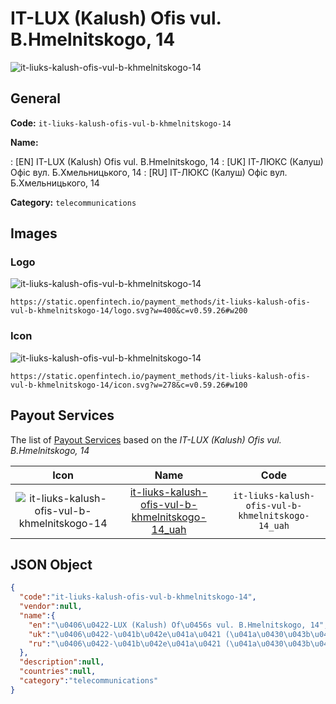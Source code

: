 
# ІТ-LUX (Kalush) Ofіs vul. B.Hmelnitskogo, 14 
![it-liuks-kalush-ofis-vul-b-khmelnitskogo-14](https://static.openfintech.io/payment_methods/it-liuks-kalush-ofis-vul-b-khmelnitskogo-14/logo.svg?w=400&c=v0.59.26#w200)  

## General 
**Code:** `it-liuks-kalush-ofis-vul-b-khmelnitskogo-14` 
 
**Name:** 
 
:	[EN] ІТ-LUX (Kalush) Ofіs vul. B.Hmelnitskogo, 14 
:	[UK] ІТ-ЛЮКС (Калуш) Офіс вул. Б.Хмельницького, 14 
:	[RU] ІТ-ЛЮКС (Калуш) Офіс вул. Б.Хмельницького, 14 
 
**Category:** `telecommunications` 
 

## Images 

### Logo 
![it-liuks-kalush-ofis-vul-b-khmelnitskogo-14](https://static.openfintech.io/payment_methods/it-liuks-kalush-ofis-vul-b-khmelnitskogo-14/logo.svg?w=400&c=v0.59.26#w200)  

```
https://static.openfintech.io/payment_methods/it-liuks-kalush-ofis-vul-b-khmelnitskogo-14/logo.svg?w=400&c=v0.59.26#w200
```  

### Icon 
![it-liuks-kalush-ofis-vul-b-khmelnitskogo-14](https://static.openfintech.io/payment_methods/it-liuks-kalush-ofis-vul-b-khmelnitskogo-14/icon.svg?w=278&c=v0.59.26#w100)  

```
https://static.openfintech.io/payment_methods/it-liuks-kalush-ofis-vul-b-khmelnitskogo-14/icon.svg?w=278&c=v0.59.26#w100
```  

## Payout Services 
 
The list of [Payout Services](/payout-services/) based on the _ІТ-LUX (Kalush) Ofіs vul. B.Hmelnitskogo, 14_ 

|Icon|Name|Code| 
|:---:|:---:|:---:| 
|![it-liuks-kalush-ofis-vul-b-khmelnitskogo-14](https://static.openfintech.io/payout_methods/it-liuks-kalush-ofis-vul-b-khmelnitskogo-14/icon.svg?w=278&c=v0.59.26#w40) |[it-liuks-kalush-ofis-vul-b-khmelnitskogo-14_uah](/payout-services/it-liuks-kalush-ofis-vul-b-khmelnitskogo-14_uah/)|`it-liuks-kalush-ofis-vul-b-khmelnitskogo-14_uah`| 
 

## JSON Object 

```json
{
  "code":"it-liuks-kalush-ofis-vul-b-khmelnitskogo-14",
  "vendor":null,
  "name":{
    "en":"\u0406\u0422-LUX (Kalush) Of\u0456s vul. B.Hmelnitskogo, 14",
    "uk":"\u0406\u0422-\u041b\u042e\u041a\u0421 (\u041a\u0430\u043b\u0443\u0448) \u041e\u0444\u0456\u0441 \u0432\u0443\u043b. \u0411.\u0425\u043c\u0435\u043b\u044c\u043d\u0438\u0446\u044c\u043a\u043e\u0433\u043e, 14",
    "ru":"\u0406\u0422-\u041b\u042e\u041a\u0421 (\u041a\u0430\u043b\u0443\u0448) \u041e\u0444\u0456\u0441 \u0432\u0443\u043b. \u0411.\u0425\u043c\u0435\u043b\u044c\u043d\u0438\u0446\u044c\u043a\u043e\u0433\u043e, 14"
  },
  "description":null,
  "countries":null,
  "category":"telecommunications"
}
```  
